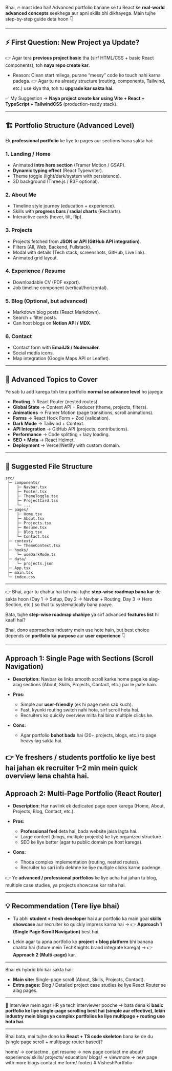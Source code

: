 Bhai, 🔥 mast idea hai! Advanced portfolio banane se tu React ke **real-world advanced concepts** seekhega aur apni skills bhi dikhayega. Main tujhe step-by-step guide deta hoon 👇

---

## ⚡ First Question: New Project ya Update?

👉 Agar tera **previous project basic** tha (sirf HTML/CSS + basic React components), toh **naya repo create kar**.

* Reason: Clean start milega, purane “messy” code ko touch nahi karna padega.
  👉 Agar tu ne already structure (routing, components, Tailwind, etc.) use kiya tha, toh tu **upgrade kar sakta hai**.

✅ My Suggestion → **Naya project create kar using Vite + React + TypeScript + TailwindCSS** (production-ready stack).

---

## 🏗️ Portfolio Structure (Advanced Level)

Ek **professional portfolio** ke liye tu pages aur sections bana sakta hai:

### 1. **Landing / Home**

* Animated **intro hero section** (Framer Motion / GSAP).
* **Dynamic typing effect** (React Typewriter).
* Theme toggle (light/dark/system with persistence).
* 3D background (Three.js / R3F optional).

### 2. **About Me**

* Timeline style journey (education + experience).
* Skills with **progress bars / radial charts** (Recharts).
* Interactive cards (hover, tilt, flip).

### 3. **Projects**

* Projects fetched from **JSON or API (GitHub API integration)**.
* Filters (All, Web, Backend, Fullstack).
* Modal with details (Tech stack, screenshots, GitHub, Live link).
* Animated grid layout.

### 4. **Experience / Resume**

* Downloadable CV (PDF export).
* Job timeline component (vertical/horizontal).

### 5. **Blog (Optional, but advanced)**

* Markdown blog posts (React Markdown).
* Search + filter posts.
* Can host blogs on **Notion API / MDX**.

### 6. **Contact**

* Contact form with **EmailJS / Nodemailer**.
* Social media icons.
* Map integration (Google Maps API or Leaflet).

---

## 🚀 Advanced Topics to Cover

Ye sab tu add karega toh tera portfolio **normal se advance level** ho jayega:

* **Routing** → React Router (nested routes).
* **Global State** → Context API + Reducer (theme, projects, filters).
* **Animations** → Framer Motion (page transitions, scroll animations).
* **Forms** → React Hook Form + Zod (validation).
* **Dark Mode** → Tailwind + Context.
* **API Integration** → GitHub API (projects, contributions).
* **Performance** → Code splitting + lazy loading.
* **SEO + Meta** → React Helmet.
* **Deployment** → Vercel/Netlify with custom domain.

---

## 📂 Suggested File Structure

```
src/
 ├─ components/
 │   ├─ Navbar.tsx
 │   ├─ Footer.tsx
 │   ├─ ThemeToggle.tsx
 │   ├─ ProjectCard.tsx
 │   └─ ...
 ├─ pages/
 │   ├─ Home.tsx
 │   ├─ About.tsx
 │   ├─ Projects.tsx
 │   ├─ Resume.tsx
 │   ├─ Blog.tsx
 │   └─ Contact.tsx
 ├─ context/
 │   └─ ThemeContext.tsx
 ├─ hooks/
 │   └─ useDarkMode.ts
 ├─ data/
 │   └─ projects.json
 ├─ App.tsx
 ├─ main.tsx
 └─ index.css
```

---

👉 Bhai, agar tu chahta hai toh mai tujhe **step-wise roadmap bana kar** de sakta hoon (Day 1 → Setup, Day 2 → Navbar + Routing, Day 3 → Hero Section, etc.) so that tu systematically bana paaye.

Bata, tujhe **step-wise roadmap chahiye** ya sirf advanced **features list** hi kaafi hai?








Bhai, dono approaches industry mein use hote hain, but best choice depends on **portfolio ka purpose** aur **user experience** 👇

---

## **Approach 1: Single Page with Sections (Scroll Navigation)**

* **Description:** Navbar ke links smooth scroll karke home page ke alag-alag sections (About, Skills, Projects, Contact, etc.) par le jaate hain.
* **Pros:**

  * Simple aur **user-friendly** (ek hi page mein sab kuch).
  * Fast, kyunki routing switch nahi hota, sirf scroll hota hai.
  * Recruiters ko quickly overview milta hai bina multiple clicks ke.
* **Cons:**

  * Agar portfolio **bohot bada** hai (20+ projects, blogs, etc.) to page heavy lag sakta hai.

## 👉 Ye **freshers / students portfolio** ke liye best hai jahan ek recruiter 1–2 min mein quick overview lena chahta hai.

## **Approach 2: Multi-Page Portfolio (React Router)**

* **Description:** Har navlink ek dedicated page open karega (Home, About, Projects, Blog, Contact, etc.).
* **Pros:**

  * **Professional feel** deta hai, bada website jaisa lagta hai.
  * Large content (blogs, multiple projects) ke liye organized structure.
  * SEO ke liye better (agar tu public domain pe host karega).
* **Cons:**

  * Thoda complex implementation (routing, nested routes).
  * Recruiter ko sari info dekhne ke liye multiple clicks karne padenge.

👉 Ye **advanced / professional portfolios** ke liye acha hai jahan tu blog, multiple case studies, ya projects showcase kar raha hai.

---

## 💡 Recommendation (Tere liye bhai)

* Tu abhi **student + fresh developer** hai aur portfolio ka main goal **skills showcase** aur recruiter ko quickly impress karna hai →
  👉 **Approach 1 (Single Page Scroll Navigation)** best hai.

* Lekin agar tu apna portfolio ko **project + blog platform** bhi banana chahta hai (future mein TechKnights brand integrate karega) →
  👉 **Approach 2 (Multi-page)** kar.

---

Bhai ek hybrid bhi kar sakta hai:

* **Main site:** Single-page scroll (About, Skills, Projects, Contact).
* **Extra pages:** Blog / Detailed project case studies ke liye React Router se alag pages.

---

🔑 Interview mein agar HR ya tech interviewer pooche → bata dena ki **basic portfolio ke liye single-page scrolling best hai (simple aur effective), lekin industry mein blogs ya complex portfolios ke liye multipage + routing use hota hai.**

---

Bhai bata, mai tujhe dono ka **React + TS code skeleton** bana ke de du (single page scroll + multipage router based)?

















home/ -> contactme , get resume -> new page contact me
about/
experience/
skills/
projects/
education/
blogs/ -> viewmore -> new page with more blogs
contact me form/
footer/
#   V i s h e s h P o r t f o l i o -  
 